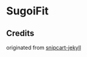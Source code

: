 # SugoiFit

## Credits

originated from [snipcart-jekyll](https://github.com/snipcart/snipcart-jekyll)

